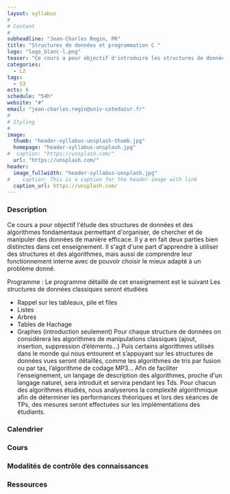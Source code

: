 ```yaml
---
layout: syllabus
#
# Content
#
subheadline: "Jean-Charles Regin, PR"
title: "Structures de données et programmation C "
logo: "logo_blanc-l.png"
teaser: "Ce cours a pour objectif d'introduire les structures de données les plus classiques en s'appuyant sur le langage de programmation bas niveau C."
categories:
  - L2
tags:
  - S3
ects: 6
schedule: "54h"
website: "#"
email: "jean-charles.regin@univ-cotedazur.fr"
#
# Styling
#
image:
  thumb: "header-syllabus-unsplash-thumb.jpg"
  homepage: "header-syllabus-unsplash.jpg"
#  caption: "https://unsplash.com/"
  url: "https://unsplash.com/"
header:
  image_fullwidth: "header-syllabus-unsplash.jpg"
#    caption: This is a caption for the header image with link
  caption_url: https://unsplash.com/  
---
```


###  Description ###

Ce cours a pour objectif l'étude des structures de données et des algorithmes fondamentaux permettant d'organiser, de chercher et de manipuler des données de manière efficace. Il y a en fait deux parties bien distinctes dans cet enseignement. Il s'agit d'une part d'apprendre à utiliser des structures et des algorithmes, mais aussi de comprendre leur fonctionnement interne avec de pouvoir choisir le mieux adapté à un problème donné.

Programme :
Le programme détaillé de cet enseignement est le suivant
Les structures de données classiques seront étudiées
- Rappel sur les tableaux, pile et files
- Listes
- Arbres
- Tables de Hachage
- Graphes (introduction seulement)
Pour chaque structure de données on considérera les algorithmes de manipulations classiques (ajout, insertion, suppression d’éléments...)
Puis certains algorithmes utilisés dans le monde qui nous entourent et s’appuyant sur les structures de données vues seront détaillés, comme les algorithmes de tris par fusion ou par tas, l’algorithme de codage MP3... Afin de faciliter l'enseignement, un langage de description des algorithmes, proche d'un langage naturel, sera introduit et servira pendant les Tds. Pour chacun des algorithmes étudiés, nous analyserons la complexité algorithmique afin de déterminer les performances théoriques et lors des séances de TPs, des mesures seront effectuées sur les implémentations des étudiants.

###  Calendrier ###

###  Cours ###

###  Modalités de contrôle des connaissances ###

###  Ressources ###
